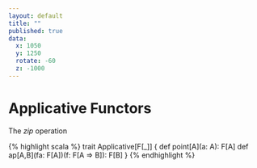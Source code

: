 ```yaml
---
layout: default
title: ""
published: true
data:
  x: 1050
  y: 1250
  rotate: -60
  z: -1000
---
```


# Applicative Functors #

The *zip* operation

{% highlight scala %}
trait Applicative[F[_]] {
  def point[A](a: A): F[A]
  def ap[A,B](fa: F[A])(f: F[A => B]): F[B]
}
{% endhighlight %}